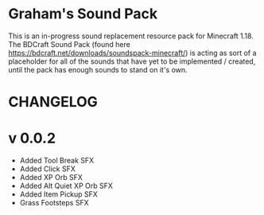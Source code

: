 # Graham's Sound Pack
This is an in-progress sound replacement resource pack for Minecraft 1.18.
The BDCraft Sound Pack (found here https://bdcraft.net/downloads/soundspack-minecraft/) is acting as sort of a placeholder for all of the sounds that have yet to be implemented / created, until the pack has enough sounds to stand on it's own.


# CHANGELOG

# v 0.0.2
+ 	Added Tool Break SFX
+ 	Added Click SFX
+ 	Added XP Orb SFX
+ 	Added Alt Quiet XP Orb SFX
+ 	Added Item Pickup SFX
+ 	Grass Footsteps SFX
